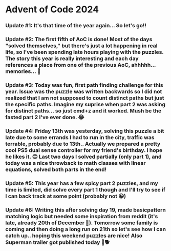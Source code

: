 # Advent of Code 2024

### Update #1: It's that time of the year again... So let's go!!

### Update #2: The first fifth of AoC is done! Most of the days "solved themselves," but there's just a lot happening in real life, so I've been spending late hours playing with the puzzles. The story this year is really interesting and each day references a place from one of the previous AoC, ahhhhh... memories... 🥰

### Update #3: Today was fun, first path finding challenge for this year. Issue was the puzzle was written backwards so I did not realized that I am not supposed to count distinct paths but just the specific paths. Imagine my suprise when part 2 was asking for distinct paths... so just cmd+z and it worked. Mush be the fasted part 2 I've ever done. 😂

### Update #4: Friday 13th was yesterday, solving this puzzle a bit late due to some errands I had to run in the city, traffic was terrable, probably due to 13th.. Actually we prepared a pretty cool PS5 dual sense controller for my friend's birthday. I hope he likes it. 😊 Last two days I solved partially (only part 1), and today was a nice throwback to math classes with linear equations, solved both parts in the end!

### Update #5: This year has a few spicy part 2 puzzles, and my time is limited, did solve every part 1 though and I'll try to see if I can back track at some point (probably not 😀)

### Update #6: Writing this after solving day 19, made basicpattern matching logic but needed some inspiration from reddit (it's late, already 20th of December 🙈). Tomorrow some family is coming and then doing a long run on 21th so let's see how I can catch up.. hoping this weekend puzzles are nice! Also Superman trailer got published today 🦸🐕
